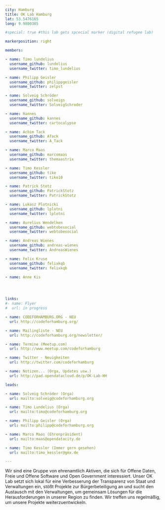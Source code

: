```yaml
---
city: Hamburg
title: OK Lab Hamburg
lat: 53.5476165
long: 9.9800385

#special: true #this lab gets spcecial marker (digital refugee lab)

markerposition: right

members:

- name: Timo lundelius
  username_github: lundelius
  username_twitter: timo_lundelius

- name: Philipp Geisler
  username_github: philippgeisler
  username_twitter: zelpst

- name: Solveig Schröder
  username_github: solveigs
  username_twitter: SolveigSchroder

- name: Hannes
  username_github: kannes
  username_twitter: cartocalypse

- name: Achim Tack
  username_github: ATack
  username_twitter: A_Tack

- name: Marco Maas
  username_github: marcomaas
  username_twitter: themaastrix

- name: Timo Kessler
  username_github: tike
  username_twitter: tike10

- name: Patrick Stotz
  username_github: PatrickStotz
  username_twitter: PatrickStotz

- name: Lukasz Plotnicki
  username_github: lplotni
  username_twitter: lplotni

- name: Aurelius Wendelken
  username_github: webtobesocial
  username_twitter: webtobesocial

- name: Andreas Wienes
  username_github: andreas-wienes
  username_twitter: AndreasWienes

- name: Felix Kruse
  username_github: felixkqb
  username_twitter: felixkqb

- name: Anne Kis




links:
#- name: Flyer
#  url: in progress

- name: CODEFORHAMBURG.ORG - NEU
  url: http://codeforhamburg.org/

- name: Mailingliste - NEU
  url: http://codeforhamburg.org/newsletter/

- name: Termine (Meetup.com)
  url: http://www.meetup.com/codeforhamburg

- name: Twitter - Neuigkeiten
  url: http://twitter.com/codeforhamburg

- name: Notizen... (Orga, Updates usw.)
  url: http://pad.opendatacloud.de/p/OK-Lab-HH

leads:

- name: Solveig Schröder (Orga)
  url: mailto:solveig@codeforhamburg.org

- name: Timo Lundelius (Orga)
  url: mailto:timo@codeforhamburg.org

- name: Philipp Geisler (Orga)
  url: mailto:philipp@codeforhamburg.org

- name: Marco Maas (Ehrenpräsident)
  url: mailto:maas@opendatacity.de

- name: Timo Kessler (Immer gern gesehen)
  url: mailto:timo_kessler@gmx.de

---
```


Wir sind eine Gruppe von ehrenamtlich Aktiven, die sich für Offene Daten, Freie und Offene Software und Open Government interessiert. Unser OK Lab setzt sich lokal für eine Verbesserung der Transparenz von Staat und Verwaltungen ein, stößt Projekte zur Bürgerbeteiligung an und sucht den Austausch mit den Verwaltungen, um gemeinsam Lösungen für die Herausforderungen in unserer Region zu finden. Wir treffen uns regelmäßig, um unsere Projekte weiterzuentwickeln.
